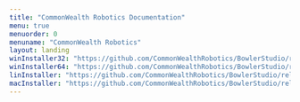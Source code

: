 ```yaml
---
title: "CommonWealth Robotics Documentation"
menu: true
menuorder: 0
menuname: "CommonWealth Robotics"
layout: landing
winInstaller32: "https://github.com/CommonWealthRobotics/BowlerStudio/releases/download/0.20.9/Windows-32-BowlerStudio-0.20.9.exe"
winInstaller64: "https://github.com/CommonWealthRobotics/BowlerStudio/releases/download/0.20.9/Windows-64-BowlerStudio-0.20.9.exe"
linInstaller: "https://github.com/CommonWealthRobotics/BowlerStudio/releases/download/0.20.9/Ubuntu-BowlerStudio-0.20.9.deb"
macInstaller: "https://github.com/CommonWealthRobotics/BowlerStudio/releases/download/0.20.9/MacOSX-BowlerStudio-0.20.9.zip"
---
```


